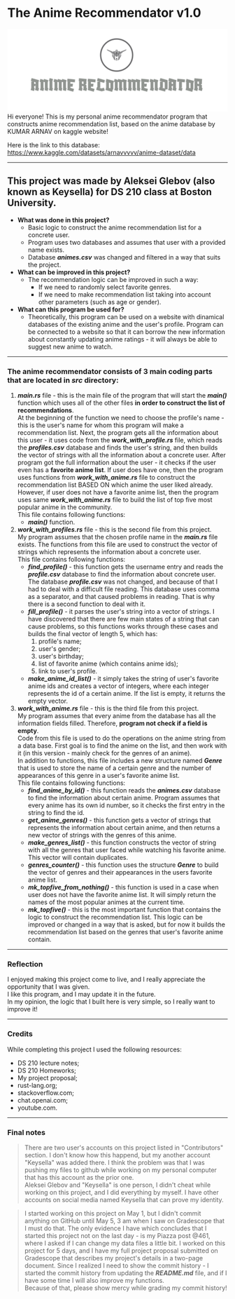 # **The Anime Recommendator v1.0**
![ANIME RECOMMENDATOR](/img/logo.png)
Hi everyone!
This is my personal anime recommendator program that constructs anime recommendation list, based on the anime database by KUMAR ARNAV on kaggle website!

Here is the link to this database:
https://www.kaggle.com/datasets/arnavvvvv/anime-dataset/data

---
## **This project was made by Aleksei Glebov (also known as Keysella) for DS 210 class at Boston University.**

- **What was done in this project?**  
    - Basic logic to construct the anime recommendation list for a concrete user.
    - Program uses two databases and assumes that user with a provided name exists.
    - Database ***animes.csv*** was changed and filtered in a way that suits the project.
- **What can be improved in this project?**  
    - The recommendation logic can be improved in such a way:  
        - If we need to randomly select favorite genres.
        - If we need to make recommendation list taking into account other parameters (such as age or gender).
- **What can this program be used for?**  
    - Theoretically, this program can be used on a website with dinamical databases of the existing anime and the user's profile. Program can be connected to a website so that it can borrow the new information about constantly updating anime ratings - it will always be able to suggest new anime to watch.

---
### **The anime recommendator consists of 3 main coding parts that are located in *src* directory:**
1. ***main.rs*** file - this is the main file of the program that will start the ***main()*** function which uses all of the other files **in order to construct the list of recommendations**.  
At the beginning of the function we need to choose the profile's name - this is the user's name for whom this program will make a recommendation list. Next, the program gets all the information about this user - it uses code from the ***work_with_profile.rs*** file, which reads the ***profiles.csv*** database and finds the user's string, and then builds the vector of strings with all the information about a concrete user. After program got the full information about the user - it checks if the user even has a **favorite anime list**. If user does have one, then the program uses functions from ***work_with_anime.rs*** file to construct the recommendation list BASED ON which anime the user liked already. However, if user does not have a favorite anime list, then the program uses same ***work_with_anime.rs*** file to build the list of top five most popular anime in the community.  
This file contains following functions:  
    - ***main()*** function.  
2. ***work_with_profiles.rs*** file - this is the second file from this project.  
My program assumes that the chosen profile name in the ***main.rs*** file exists. The functions from this file are used to construct the vector of strings which represents the information about a concrete user.  
This file contains following functions:  
    - ***find_profile()*** - this function gets the username entry and reads the ***profile.csv*** database to find the information about concrete user. The database ***profile.csv*** was not changed, and because of that I had to deal with a difficult file reading. This database uses comma as a separator, and that caused problems in reading. That is why there is a second function to deal with it.
    - ***fill_profile()*** - it parses the user's string into a vector of strings. I have discovered that there are few main states of a string that can cause problems, so this functions works through these cases and builds the final vector of length 5, which has:  
        1. profile's name;
        2. user's gender;
        3. user's birthday;
        4. list of favorite anime (which contains anime ids);
        5. link to user's profile.
    - ***make_anime_id_list()*** - it simply takes the string of user's favorite anime ids and creates a vector of integers, where each integer represents the id of a certain anime. If the list is empty, it returns the empty vector.
3. ***work_with_anime.rs*** file - this is the third file from this project.  
My program assumes that every anime from the database has all the information fields filled. Therefore, **program not check if a field is empty**.  
Code from this file is used to do the operations on the anime string from a data base. First goal is to find the anime on the list, and then work with it (in this version - mainly check for the genres of an anime).  
In addition to functions, this file includes a new structure named ***Genre*** that is used to store the name of a certain genre and the number of appearances of this genre in a user's favorite anime list.  
This file contains following functions:  
    - ***find_anime_by_id()*** - this function reads the ***animes.csv*** database to find the information about certain anime. Program assumes that every anime has its own id number, so it checks the first entry in the string to find the id.
    - ***get_anime_genres()*** - this function gets a vector of strings that represents the information about certain anime, and then returns a new vector of strings with the genres of this anime.
    - ***make_genres_list()*** - this function constructs the vector of string with all the genres that user faced while watching his favorite anime. This vector will contain duplicates.
    - ***genres_counter()*** - this function uses the structure ***Genre*** to build the vector of genres and their appearances in the users favorite anime list.
    - ***mk_topfive_from_nothing()*** - this function is used in a case when user does not have the favorite anime list. It will simply return the names of the most popular animes at the current time.
    - ***mk_topfive()*** - this is the most important function that contains the logic to construct the recommendation list. This logic can be improved or changed in a way that is asked, but for now it builds the recommendation list based on the genres that user's favorite anime contain.

---
### **Reflection**
I enjoyed making this project come to live, and I really appreciate the opportunity that I was given.  
I like this program, and I may update it in the future.  
In my opinion, the logic that I built here is very simple, so I really want to improve it!

---
### **Credits**
While completing this project I used the following resources:
- DS 210 lecture notes;
- DS 210 Homeworks;
- My project proposal;
- rust-lang.org;
- stackoverflow.com;
- chat.openai.com;
- youtube.com.

---
### **Final notes**
> There are two user's accounts on this project listed in "Contributors" section. I don't know how this happend, but my another account "Keysella" was added there. I think the problem was that I was pushing my files to github while working on my personal computer that has this account as the prior one.  
Aleksei Glebov and "Keysella" is one person, I didn't cheat while working on this project, and I did everything by myself. I have other accounts on social media named Keysella that can prove my identity.  

> I started working on this project on May 1, but I didn't commit anything on GitHub until May 5, 3 am when I saw on Gradescope that I must do that. The only evidence I have which concludes that I started this project not on the last day - is my Piazza post @461, where I asked if I can change my data files a little bit. I worked on this project for 5 days, and I have my full project proposal submitted on Gradescope that describes my project's details in a two-page document. Since I realized I need to show the commit history - I started the commit history from updating the ***README.md*** file, and if I have some time I will also improve my functions.  
Because of that, please show mercy while grading my commit history!
